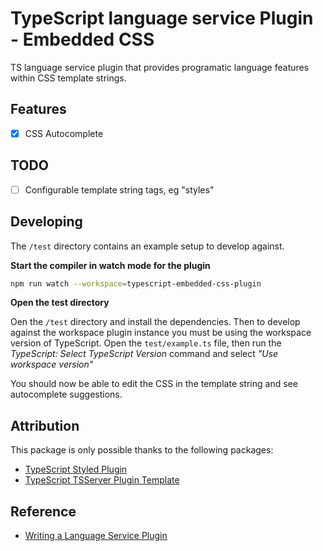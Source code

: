 # TypeScript language service Plugin - Embedded CSS

TS language service plugin that provides programatic language features within CSS template
strings.

## Features

- [x] CSS Autocomplete

## TODO

- [ ] Configurable template string tags, eg "styles"

## Developing

The `/test` directory contains an example setup to develop against.

**Start the compiler in watch mode for the plugin**

```sh
npm run watch --workspace=typescript-embedded-css-plugin
```

**Open the test directory**

Oen the `/test` directory and install the dependencies. Then to develop against the
workspace plugin instance you must be using the workspace version of TypeScript. Open the
`test/example.ts` file, then run the _TypeScript: Select TypeScript Version_ command and
select _"Use workspace version"_

You should now be able to edit the CSS in the template string and see autocomplete
suggestions.

## Attribution

This package is only possible thanks to the following packages:

- [TypeScript Styled Plugin](https://github.com/microsoft/typescript-styled-plugin)
- [TypeScript TSServer Plugin Template](https://github.com/orta/TypeScript-TSServer-Plugin-Template)

## Reference

- [Writing a Language Service Plugin](https://github.com/microsoft/TypeScript/wiki/Writing-a-Language-Service-Plugin#overview-writing-a-simple-plugin)
